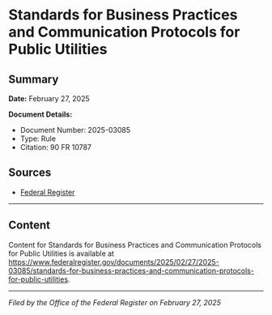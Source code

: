 # Standards for Business Practices and Communication Protocols for Public Utilities

## Summary

**Date:** February 27, 2025

**Document Details:**
- Document Number: 2025-03085
- Type: Rule
- Citation: 90 FR 10787

## Sources
- [Federal Register](https://www.federalregister.gov/documents/2025/02/27/2025-03085/standards-for-business-practices-and-communication-protocols-for-public-utilities)

---

## Content

Content for Standards for Business Practices and Communication Protocols for Public Utilities is available at https://www.federalregister.gov/documents/2025/02/27/2025-03085/standards-for-business-practices-and-communication-protocols-for-public-utilities.

---

*Filed by the Office of the Federal Register on February 27, 2025*
